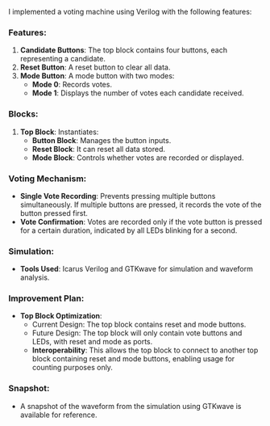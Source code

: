 I implemented a voting machine using Verilog with the following features:

### Features:
1. **Candidate Buttons**: The top block contains four buttons, each representing a candidate.
2. **Reset Button**: A reset button to clear all data.
3. **Mode Button**: A mode button with two modes:
   - **Mode 0**: Records votes.
   - **Mode 1**: Displays the number of votes each candidate received.

### Blocks:
1. **Top Block**: Instantiates:
   - **Button Block**: Manages the button inputs.
   - **Reset Block**: It can reset all data stored.
   - **Mode Block**: Controls whether votes are recorded or displayed.

### Voting Mechanism:
- **Single Vote Recording**: Prevents pressing multiple buttons simultaneously. If multiple buttons are pressed, it records the vote of the button pressed first.
- **Vote Confirmation**: Votes are recorded only if the vote button is pressed for a certain duration, indicated by all LEDs blinking for a second.

### Simulation:
- **Tools Used**: Icarus Verilog and GTKwave for simulation and waveform analysis.

### Improvement Plan:
- **Top Block Optimization**: 
   - Current Design: The top block contains reset and mode buttons.
   - Future Design: The top block will only contain vote buttons and LEDs, with reset and mode as ports.
   - **Interoperability**: This allows the top block to connect to another top block containing reset and mode buttons, enabling usage for counting purposes only.

### Snapshot:
- A snapshot of the waveform from the simulation using GTKwave is available for reference.
